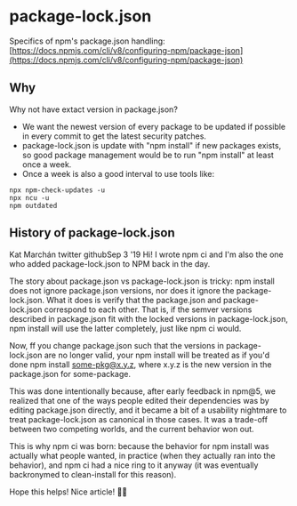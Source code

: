 # package-lock.json
Specifics of npm's package.json handling: [https://docs.npmjs.com/cli/v8/configuring-npm/package-json](https://docs.npmjs.com/cli/v8/configuring-npm/package-json)

## Why
Why not have extact version in package.json?
* We want the newest version of every package to be updated if possible in every commit to get the latest security patches.
* package-lock.json is update with "npm install" if new packages exists, so good package management would be to run "npm install" at least once a week.
* Once a week is also a good interval to use tools like:
```
npx npm-check-updates -u
npx ncu -u
npm outdated
```

## History of package-lock.json
Kat Marchán
twitter
githubSep 3 '19
Hi! I wrote npm ci and I'm also the one who added package-lock.json to NPM back in the day.

The story about package.json vs package-lock.json is tricky: npm install does not ignore package.json versions, nor does it ignore the package-lock.json. What it does is verify that the package.json and package-lock.json correspond to each other. That is, if the semver versions described in package.json fit with the locked versions in package-lock.json, npm install will use the latter completely, just like npm ci would.

Now, ff you change package.json such that the versions in package-lock.json are no longer valid, your npm install will be treated as if you'd done npm install some-pkg@x.y.z, where x.y.z is the new version in the package.json for some-package.

This was done intentionally because, after early feedback in npm@5, we realized that one of the ways people edited their dependencies was by editing package.json directly, and it became a bit of a usability nightmare to treat package-lock.json as canonical in those cases. It was a trade-off between two competing worlds, and the current behavior won out.

This is why npm ci was born: because the behavior for npm install was actually what people wanted, in practice (when they actually ran into the behavior), and npm ci had a nice ring to it anyway (it was eventually backronymed to clean-install for this reason).

Hope this helps! Nice article! 👍🏼
